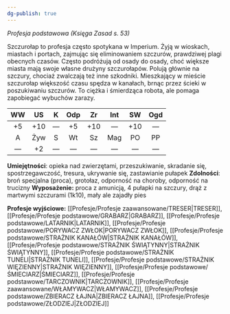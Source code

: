```yaml
---
dg-publish: true
---
```

*Profesja podstawowa (Księga Zasad s. 53)*

Szczurołap to profesja często spotykana w Imperium. Żyją w wioskach, miastach i portach, zajmując się eliminowaniem szczurów, prawdziwej plagi obecnych czasów. Często podróżują od osady do osady, choć większe miasta mają swoje własne drużyny szczurołapów. Polują głównie na szczury, chociaż zwalczają też inne szkodniki. Mieszkający w mieście szczurołap większość czasu spędza w kanałach, brnąc przez ścieki w poszukiwaniu szczurów. To ciężka i śmierdząca robota, ale pomaga zapobiegać wybuchów zarazy.

| WW  | US  |  K  | Odp | Zr  | Int | SW  | Ogd |
|:---:|:---:|:---:|:---:|:---:|:---:|:---:|:---:|
| +5  | +10 |  —  | +5  | +10 |  —  | +10 |  —  |
|  A  | Żyw |  S  | Wt  | Sz  | Mag | PO  | PP  |
|  —  | +2  |  —  |  —  |  —  |  —  |  —  |  —  |

**Umiejętności**: opieka nad zwierzętami, przeszukiwanie, skradanie się, spostrzegawczość, tresura, ukrywanie się, zastawianie pułapek
**Zdolności**: broń specjalna (proca), grotołaz, odporność na choroby, odporność na trucizny
**Wyposażenie:** proca z amunicją, 4 pułapki na szczury, drąż z martwymi szczurami (1k10), mały ale zajadły pies

**Profesje wyjściowe:** [[Profesje/Profesje zaawansowane/TRESER\|TRESER]], [[Profesje/Profesje podstawowe/GRABARZ\|GRABARZ]], [[Profesje/Profesje podstawowe/LATARNIK\|LATARNIK]], [[Profesje/Profesje podstawowe/PORYWACZ ZWŁOK\|PORYWACZ ZWŁOK]], [[Profesje/Profesje podstawowe/STRAŻNIK KANAŁÓW\|STRAŻNIK KANAŁÓW]], [[Profesje/Profesje podstawowe/STRAŻNIK ŚWIĄTYNNY\|STRAŻNIK ŚWIĄTYNNY]], [[Profesje/Profesje podstawowe/STRAŻNIK TUNELI\|STRAŻNIK TUNELI]], [[Profesje/Profesje podstawowe/STRAŻNIK WIĘZIENNY\|STRAŻNIK WIĘZIENNY]], [[Profesje/Profesje podstawowe/ŚMIECIARZ\|ŚMIECIARZ]], [[Profesje/Profesje podstawowe/TARCZOWNIK\|TARCZOWNIK]], [[Profesje/Profesje zaawansowane/WŁAMYWACZ\|WŁAMYWACZ]], [[Profesje/Profesje podstawowe/ZBIERACZ ŁAJNA\|ZBIERACZ ŁAJNA]], [[Profesje/Profesje podstawowe/ZŁODZIEJ\|ZŁODZIEJ]]